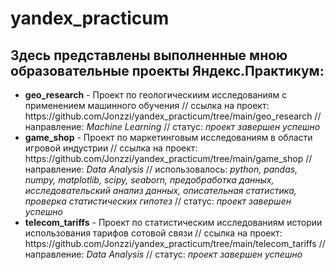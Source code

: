 <h1>yandex_practicum</h1>
<h2>Здесь представлены выполненные мною образовательные проекты Яндекс.Практикум:</h2>
<ul>
<li><b>geo_research</b> - Проект по геологическиим исследованиям с применением машинного обучения // ссылка на проект: https://github.com/Jonzzi/yandex_practicum/tree/main/geo_research // направление: <i>Machine Learning</i> // статус: <i>проект завершен успешно</i>
<li><b>game_shop</b> - Проект по маркетинговым исследованиям в области игровой индустрии // ссылка на проект: https://github.com/Jonzzi/yandex_practicum/tree/main/game_shop // направление: <i>Data Analysis</i> // использовалось: <i>python, pandas, numpy, matplotlib, scipy, seaborn, предобработка данных, исследовательский анализ данных, описательная статистика, проверка статистических гипотез</i> // статус: <i>проект завершен успешно</i>
<li><b>telecom_tariffs</b> - Проект по статистическим исследованиям истории использования тарифов сотовой связи // ссылка на проект: https://github.com/Jonzzi/yandex_practicum/tree/main/telecom_tariffs // направление: <i>Data Analysis</i> // статус: <i>проект завершен успешно</i>
</ul>
